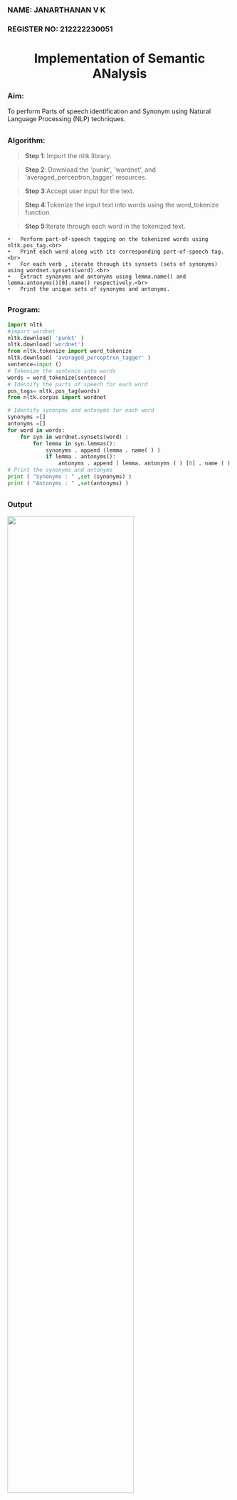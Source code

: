 <H3>NAME: JANARTHANAN V K </H3>
<H3>REGISTER NO: 212222230051 </H3>

<H1 ALIGN =CENTER>Implementation of Semantic ANalysis</H1>


<h3>Aim:</h3>
To perform Parts of speech identification and Synonym using Natural Language Processing (NLP) techniques.
 
 
## <h3>Algorithm:</h3>

> **Step 1**: Import the nltk library.<br>

> **Step 2**: Download the 'punkt', 'wordnet', and 'averaged_perceptron_tagger' resources.<br>

> **Step 3**:Accept user input for the text.<br>

> **Step 4**:Tokenize the input text into words using the word_tokenize function.<br>

> **Step 5**:Iterate through each word in the tokenized text.<br>

	•	Perform part-of-speech tagging on the tokenized words using nltk.pos_tag.<br>
	•	Print each word along with its corresponding part-of-speech tag.<br>
	•	For each verb , iterate through its synsets (sets of synonyms) using wordnet.synsets(word).<br>
	•	Extract synonyms and antonyms using lemma.name() and lemma.antonyms()[0].name() respectively.<br>
	•	Print the unique sets of synonyms and antonyms.

## <H3>Program:</H3>

```python
import nltk
#import wordnet
nltk.download( 'punkt' )
nltk.download('wordnet')
from nltk.tokenize import word_tokenize
nltk.download( 'averaged_perceptron_tagger' )
sentence=input ()
# Tokenize the sentence into words
words = word_tokenize(sentence)
# Identify the parts of speech for each word
pos_tags= nltk.pos_tag(words)
from nltk.corpus import wordnet

# Identify synonyms and antonyms for each word
synonyms =[]
antonyms =[]
for word in words:
	for syn in wordnet.synsets(word) :
		for lemma in syn.lemmas():
			synonyms . append (lemma . name( ) )
			if lemma . antonyms():
				antonyms . append ( lemma. antonyms ( ) [0] . name ( ) )
# Print the synonyms and antonyms
print ( "Synonyms : " ,set (synonyms) )
print ( "Antonyms : " ,set(antonyms) )
```

## <H3>Output</H3>
<img src="https://github.com/user-attachments/assets/12455f61-eb2c-45ab-97a0-d56d750ba664" width=75%>


 

## <H3>Result:</H3>
Thus ,the program to perform the Parts of Speech identification and Synonymis executed sucessfully.
